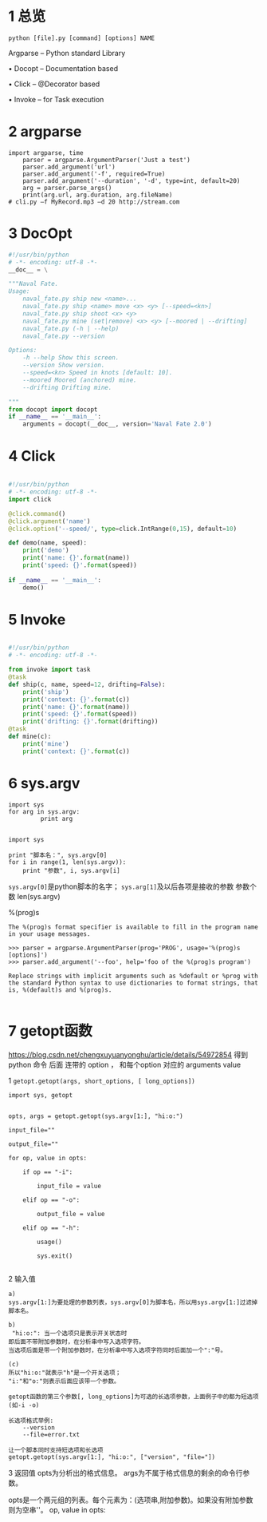 # 1 总览 
`python [file].py [command] [options] NAME`

Argparse
– Python standard Library

• Docopt
– Documentation based

• Click
– @Decorator based

• Invoke
– for Task execution

# 2 argparse

```
import argparse, time
    parser = argparse.ArgumentParser('Just a test')
    parser.add_argument('url')
    parser.add_argument('-f', required=True)
    parser.add_argument('--duration', '-d', type=int, default=20)
    arg = parser.parse_args()
    print(arg.url, arg.duration, arg.fileName)
# cli.py –f MyRecord.mp3 –d 20 http://stream.com

```

# 3 DocOpt

```python
#!/usr/bin/python
# -*- encoding: utf-8 -*-
__doc__ = \

"""Naval Fate.
Usage:
    naval_fate.py ship new <name>...
    naval_fate.py ship <name> move <x> <y> [--speed=<kn>]
    naval_fate.py ship shoot <x> <y>
    naval_fate.py mine (set|remove) <x> <y> [--moored | --drifting]
    naval_fate.py (-h | --help)
    naval_fate.py --version

Options:
    -h --help Show this screen.
    --version Show version.
    --speed=<kn> Speed in knots [default: 10].
    --moored Moored (anchored) mine.
    --drifting Drifting mine.

"""
from docopt import docopt
if __name__ == '__main__':
    arguments = docopt(__doc__, version='Naval Fate 2.0')
```

# 4 Click

```python

#!/usr/bin/python
# -*- encoding: utf-8 -*-
import click

@click.command()
@click.argument('name')
@click.option('--speed/', type=click.IntRange(0,15), default=10)

def demo(name, speed):
    print('demo')
    print('name: {}'.format(name))
    print('speed: {}'.format(speed))
    
if __name__ == '__main__':
    demo()

```


# 5 Invoke

```python

#!/usr/bin/python
# -*- encoding: utf-8 -*-

from invoke import task
@task
def ship(c, name, speed=12, drifting=False):
    print('ship')
    print('context: {}'.format(c))
    print('name: {}'.format(name))
    print('speed: {}'.format(speed))
    print('drifting: {}'.format(drifting))
@task
def mine(c):
    print('mine')
    print('context: {}'.format(c))

```

# 6 sys.argv

```
import sys  
for arg in sys.argv:  
         print arg  


import sys

print "脚本名：", sys.argv[0]
for i in range(1, len(sys.argv)):
    print "参数", i, sys.argv[i]
```

`sys.argv[0]`是python脚本的名字；
`sys.arg[1]`及以后各项是接收的参数
参数个数	len(sys.argv)

%(prog)s	
```
The %(prog)s format specifier is available to fill in the program name in your usage messages.
	
>>> parser = argparse.ArgumentParser(prog='PROG', usage='%(prog)s [options]')
>>> parser.add_argument('--foo', help='foo of the %(prog)s program')

Replace strings with implicit arguments such as %default or %prog with the standard Python syntax to use dictionaries to format strings, that is, %(default)s and %(prog)s.
	
```


# 7 getopt函数

https://blog.csdn.net/chengxuyuanyonghu/article/details/54972854
得到 python 命令 后面 
连带的 option ， 和每个option 对应的 arguments value 

1 
`getopt.getopt(args, short_options, [ long_options])`
```
import sys, getopt


opts, args = getopt.getopt(sys.argv[1:], "hi:o:")

input_file=""

output_file=""

for op, value in opts:

    if op == "-i":

        input_file = value

    elif op == "-o":

        output_file = value

    elif op == "-h":

        usage()

        sys.exit()


```

2 输入值 
```
a) 
sys.argv[1:]为要处理的参数列表，sys.argv[0]为脚本名，所以用sys.argv[1:]过滤掉脚本名。

b)
 "hi:o:": 当一个选项只是表示开关状态时
即后面不带附加参数时，在分析串中写入选项字符。
当选项后面是带一个附加参数时，在分析串中写入选项字符同时后面加一个":"号。

(c)
所以"hi:o:"就表示"h"是一个开关选项；
"i:"和"o:"则表示后面应该带一个参数。

getopt函数的第三个参数[, long_options]为可选的长选项参数，上面例子中的都为短选项(如-i -o)

长选项格式举例:
	--version
	--file=error.txt

让一个脚本同时支持短选项和长选项
getopt.getopt(sys.argv[1:], "hi:o:", ["version", "file="])

```


3 返回值 
opts为分析出的格式信息。 
args为不属于格式信息的剩余的命令行参数。

opts是一个两元组的列表。每个元素为：(选项串,附加参数)。如果没有附加参数则为空串''。 op, value in opts:

